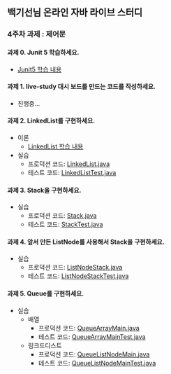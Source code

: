 ## 백기선님 온라인 자바 라이브 스터디 

### 4주차 과제 : 제어문

#### 과제 0. Junit 5 학습하세요.

* [Junit5 학습 내용](https://dncjf64.tistory.com/228)  

#### 과제 1. live-study 대시 보드를 만드는 코드를 작성하세요.

* 진행중...

#### 과제 2. LinkedList를 구현하세요.

* 이론
    *  [LinkedList 학습 내용](https://dncjf64.tistory.com/228) 
* 실습
    * 프로덕션 코드: [LinkedList.java](github.com/jikimee64/live-study-assignment/blob/master/src/main/java/week4/assignment2/LinkedList.java) 
    * 테스트 코드: [LinkedListTest.java](github.com/jikimee64/live-study-assignment/blob/master/src/test/java/week4/assignment2/LinkedListTest.java) 

#### 과제 3. Stack을 구현하세요.

* 실습
    * 프로덕션 코드: [Stack.java](github.com/jikimee64/live-study-assignment/blob/master/src/main/java/week4/assignment3/Stack.java) 
    * 테스트 코드: [StackTest.java](https://github.com/jikimee64/live-study-assignment/blob/master/src/test/java/week4/assignment3/StackTest.java) 
    
#### 과제 4. 앞서 만든 ListNode를 사용해서 Stack을 구현하세요.

* 실습
    * 프로덕션 코드: [ListNodeStack.java](github.com/jikimee64/live-study-assignment/blob/master/src/main/java/week4/assignment4/ListNodeStack.java) 
    * 테스트 코드: [ListNodeStackTest.java](github.com/jikimee64/live-study-assignment/blob/master/src/test/java/week4/assignment4/ListNodeStackTest.java) 
    
#### 과제 5. Queue를 구현하세요.

* 실습
    * 배열
        * 프로덕션 코드: [QueueArrayMain.java](github.com/jikimee64/live-study-assignment/blob/master/src/main/java/week4/assignment5/QueueArrayMain.java)
        * 테스트 코드: [QueueArrayMainTest.java](github.com/jikimee64/live-study-assignment/blob/master/src/test/java/week4/assignment5/QueueArrayMainTest.java) 
    * 링크드디스트
        * 프로덕션 코드: [QueueListNodeMain.java](github.com/jikimee64/live-study-assignment/blob/master/src/main/java/week4/assignment5/QueueListNodeMain.java)
        * 테스트 코드: [QueueListNodeMainTest.java](github.com/jikimee64/live-study-assignment/blob/master/src/test/java/week4/assignment5/QueueListNodeMainTest.java) 